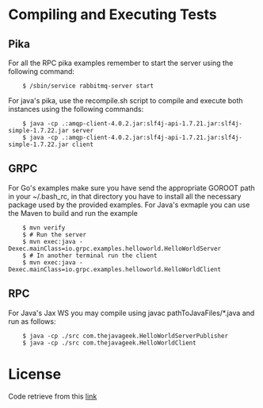 # Compiling and Executing Tests
## Pika 

For all the RPC pika examples remember to start the server using the following command:

		$ /sbin/service rabbitmq-server start

For java's pika, use the recompile.sh script to compile and execute both instances using the following commands:
		
		$ java -cp .:amqp-client-4.0.2.jar:slf4j-api-1.7.21.jar:slf4j-simple-1.7.22.jar server
		$ java -cp .:amqp-client-4.0.2.jar:slf4j-api-1.7.21.jar:slf4j-simple-1.7.22.jar client

## GRPC

For Go's examples make sure you have send the appropriate GOROOT path in your ~/.bash_rc, in that directory you have to install all the necessary package used by the provided examples.
For Java's exmaple you can use the Maven to build and run the example
	
		$ mvn verify
		$ # Run the server
		$ mvn exec:java -Dexec.mainClass=io.grpc.examples.helloworld.HelloWorldServer
		$ # In another terminal run the client
		$ mvn exec:java -Dexec.mainClass=io.grpc.examples.helloworld.HelloWorldClient


## RPC

For Java's Jax WS you may compile using javac pathToJavaFiles/*.java and run as follows:
	
		$ java -cp ./src com.thejavageek.HelloWorldServerPublisher
		$ java -cp ./src com.thejavageek.HelloWorldClient 


# License 

Code retrieve from this [link](https://github.com/grpc/grpc-java)
